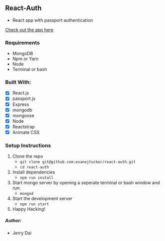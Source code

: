 ## React-Auth
* React app with passport authentication

[Check out the app here](https://react-auth-simple.herokuapp.com/)

### Requirements
* MongoDB
* Npm or Yarn
* Node
* Terminal or bash

### Built With:
- [x]  React.js
- [x]  passport.js
- [x]  Express
- [x]  mongodb
- [x]  mongoose
- [x]  Node
- [x]  Reactstrap
- [x]  Animate CSS

### Setup Instructions
1. Clone the repo 
    * `git clone git@github.com:evanejtucker/react-auth.git`
    * `cd react-auth`
2. Install dependencies
    * `npm run install`
3. Start mongo server by opening a seperate terminal or bash window and run:
    * `mongod`
4. Start the development server
    * `npm run start`
5. Happy Hacking!

##### Author:
* Jerry Dai

    

